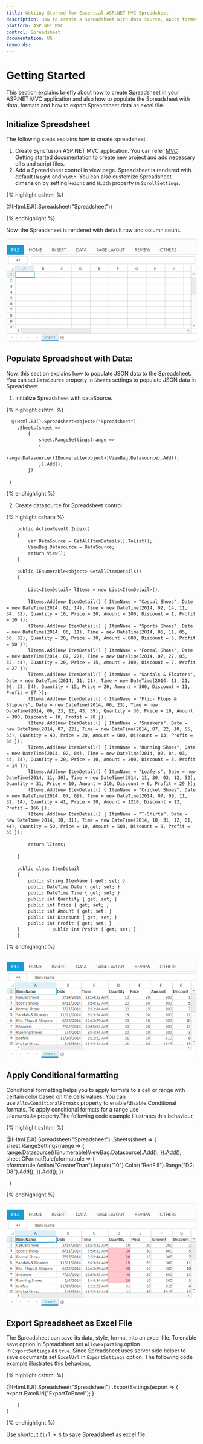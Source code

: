 ```yaml
---
title: Getting Started for Essential ASP.NET MVC Spreadsheet
description: How to create a Spreadsheet with data source, apply format and export it as excel file.
platform: ASP.NET MVC
control: Spreadsheet
documentation: UG
keywords: 
---
```


# Getting Started

This section explains briefly about how to create Spreadsheet in your ASP.NET MVC application and also how to populate the Spreadsheet with data, formats and how to export Spreadsheet data as excel file.

## Initialize Spreadsheet

The following steps explains how to create spreadsheet,

1. Create Syncfusion ASP.NET MVC application. You can refer [MVC Getting started documentation](http://help.syncfusion.com/aspnetmvc/getting-started) to create new project and add necessary dll’s and script files.  
2. Add a Spreadsheet control in view page. Spreadsheet is rendered with default `Height` and `Width`. You can also customize Spreadsheet dimension by setting `Height` and `Width` property in `ScrollSettings`. 

{% highlight cshtml %}

@(Html.EJ().Spreadsheet<object>("Spreadsheet"))
	
{% endhighlight %}

Now, the Spreadsheet is rendered with default row and column count.

![](Getting-Started_images/Getting-Started_img1.png)

## Populate Spreadsheet with Data:

Now, this section explains how to populate JSON data to the Spreadsheet. You can set `DataSource` property in `Sheets` settings to populate JSON data in Spreadsheet.

1. Initialize Spreadsheet with dataSource.

{% highlight cshtml %}

      @(Html.EJ().Spreadsheet<object>("Spreadsheet")
        .Sheets(sheet =>
            {
                sheet.RangeSettings(range =>
                {
                               range.Datasource((IEnumerable<object>)ViewBag.Datasource).Add();
                }).Add();
            })

     )

{% endhighlight %}

2. Create datasource for Spreadsheet control.

{% highlight csharp %}

        public ActionResult Index()
        {
            var DataSource = GetAllItemDetails().ToList();
            ViewBag.Datasource = DataSource;
            return View();
        }

        public IEnumerable<object> GetAllItemDetails()
        {

            List<ItemDetail> lItems = new List<ItemDetail>();

            lItems.Add(new ItemDetail() { ItemName = "Casual Shoes", Date = new DateTime(2014, 02, 14), Time = new DateTime(2014, 02, 14, 11, 34, 32), Quantity = 10, Price = 20, Amount = 200, Discount = 1, Profit = 10 });
            lItems.Add(new ItemDetail() { ItemName = "Sports Shoes", Date = new DateTime(2014, 06, 11), Time = new DateTime(2014, 06, 11, 05, 56, 32), Quantity = 20, Price = 30, Amount = 600, Discount = 5, Profit = 50 });
            lItems.Add(new ItemDetail() { ItemName = "Formal Shoes", Date = new DateTime(2014, 07, 27), Time = new DateTime(2014, 07, 27, 03, 32, 44), Quantity = 20, Price = 15, Amount = 300, Discount = 7, Profit = 27 });
            lItems.Add(new ItemDetail() { ItemName = "Sandals & Floaters", Date = new DateTime(2014, 11, 21), Time = new DateTime(2014, 11, 21, 06, 23, 54), Quantity = 15, Price = 20, Amount = 300, Discount = 11, Profit = 67 });
            lItems.Add(new ItemDetail() { ItemName = "Flip- Flops & Slippers", Date = new DateTime(2014, 06, 23), Time = new DateTime(2014, 06, 23, 12, 43, 59), Quantity = 30, Price = 10, Amount = 300, Discount = 10, Profit = 70 });
            lItems.Add(new ItemDetail() { ItemName = "Sneakers", Date = new DateTime(2014, 07, 22), Time = new DateTime(2014, 07, 22, 10, 55, 53), Quantity = 40, Price = 20, Amount = 800, Discount = 13, Profit = 66 });
            lItems.Add(new ItemDetail() { ItemName = "Running Shoes", Date = new DateTime(2014, 02, 04), Time = new DateTime(2014, 02, 04, 03, 44, 34), Quantity = 20, Price = 10, Amount = 200, Discount = 3, Profit = 14 });
            lItems.Add(new ItemDetail() { ItemName = "Loafers", Date = new DateTime(2014, 11, 30), Time = new DateTime(2014, 11, 30, 03, 12, 52), Quantity = 31, Price = 10, Amount = 310, Discount = 6, Profit = 29 });
            lItems.Add(new ItemDetail() { ItemName = "Cricket Shoes", Date = new DateTime(2014, 07, 09), Time = new DateTime(2014, 07, 09, 11, 32, 14), Quantity = 41, Price = 30, Amount = 1210, Discount = 12, Profit = 166 });
            lItems.Add(new ItemDetail() { ItemName = "T-Shirts", Date = new DateTime(2014, 10, 31), Time = new DateTime(2014, 10, 31, 12, 01, 44), Quantity = 50, Price = 10, Amount = 500, Discount = 9, Profit = 55 });

            return lItems;

        }

        public class ItemDetail
        {
            public string ItemName { get; set; }
            public DateTime Date { get; set; }
            public DateTime Time { get; set; }
            public int Quantity { get; set; }
            public int Price { get; set; }
            public int Amount { get; set; }
            public int Discount { get; set; }
            public int Profit { get; set; }
        }            public int Profit { get; set; }
        }

{% endhighlight %}

![](Getting-Started_images/Getting-Started_img2.png)

## Apply Conditional formatting

Conditional formatting helps you to apply formats to a cell or range with certain color based on the cells values. You can use `AllowConditionalFormats` property to enable/disable Conditional formats.
To apply conditional formats for a range use `CFormatRule` property.The following code example illustrates this behaviour,

{% highlight cshtml %}


@(Html.EJ().Spreadsheet<object>("Spreadsheet")
        .Sheets(sheet =>
            {
                sheet.RangeSettings(range =>
                {
                    range.Datasource((IEnumerable<object>)ViewBag.Datasource).Add();
                }).Add();
                sheet.CFormatRule(cformatrule =>
                {
                    cformatrule.Action("GreaterThan").Inputs("10").Color("RedFill").Range("D2:D8").Add();
                }).Add();
            })

     )


{% endhighlight %}

![](Getting-Started_images/Getting-Started_img3.png)

## Export Spreadsheet as Excel File

The Spreadsheet can save its data, style, format into an excel file. To enable save option in Spreadsheet set `AllowExporting` option in `ExportSettings` as `true`. Since Spreadsheet uses server side helper to save documents set `ExcelUrl` in `ExportSettings` option. The following code example illustrates this behaviour,

{% highlight cshtml %}

@(Html.EJ().Spreadsheet<object>("Spreadsheet")
        .ExportSettings(export =>
                        {
                            export.ExcelUrl("ExportToExcel");
                        }

        )
    )

{% endhighlight %}

Use shortcut `Ctrl + S` to save Spreadsheet as excel file.

